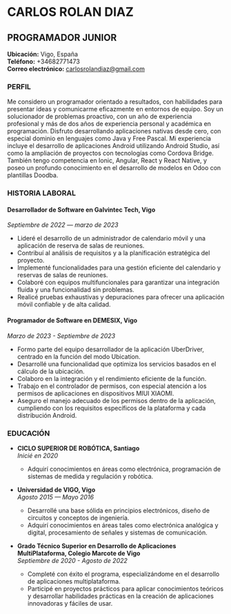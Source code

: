 # CARLOS ROLAN DIAZ 
## PROGRAMADOR JUNIOR  

**Ubicación:** Vigo, España  
**Teléfono:** +34682771473  
**Correo electrónico:** carlosrolandiaz@gmail.com  

### PERFIL
Me considero un programador orientado a resultados, con habilidades para presentar ideas y comunicarme eficazmente en entornos de equipo. Soy un solucionador de problemas proactivo, con un año de experiencia profesional y más de dos años de experiencia personal y académica en programación. Disfruto desarrollando aplicaciones nativas desde cero, con especial dominio en lenguajes como Java y Free Pascal. Mi experiencia incluye el desarrollo de aplicaciones Android utilizando Android Studio, así como la ampliación de proyectos con tecnologías como Cordova Bridge. También tengo competencia en Ionic, Angular, React y React Native, y poseo un profundo conocimiento en el desarrollo de modelos en Odoo con plantillas Doodba.

### HISTORIA LABORAL
#### Desarrollador de Software en Galvintec Tech, Vigo  
*Septiembre de 2022 — marzo de 2023*
- Lideré el desarrollo de un administrador de calendario móvil y una aplicación de reserva de salas de reuniones.
- Contribuí al análisis de requisitos y a la planificación estratégica del proyecto.
- Implementé funcionalidades para una gestión eficiente del calendario y reservas de salas de reuniones.
- Colaboré con equipos multifuncionales para garantizar una integración fluida y una funcionalidad sin problemas.
- Realicé pruebas exhaustivas y depuraciones para ofrecer una aplicación móvil confiable y de alta calidad.

#### Programador de Software en DEMESIX, Vigo  
*Marzo de 2023 - Septiembre de 2023*
- Formo parte del equipo desarrollador de la aplicación UberDriver, centrado en la función del modo Ubication.
- Desarrollé una funcionalidad que optimiza los servicios basados en el cálculo de la ubicación.
- Colaboro en la integración y el rendimiento eficiente de la función.
- Trabajo en el controlador de permisos, con especial atención a los permisos de aplicaciones en dispositivos MIUI XIAOMI.
- Aseguro el manejo adecuado de los permisos dentro de la aplicación, cumpliendo con los requisitos específicos de la plataforma y cada distribución Android.

### EDUCACIÓN
- **CICLO SUPERIOR DE ROBÓTICA, Santiago**  
  *Inicié en 2020*
  - Adquirí conocimientos en áreas como electrónica, programación de sistemas de medida y regulación y robótica.

- **Universidad de VIGO, Vigo**  
  *Agosto 2015 — Mayo 2016*
  - Desarrollé una base sólida en principios electrónicos, diseño de circuitos y conceptos de ingeniería.
  - Adquirí conocimientos en áreas tales como electrónica analógica y digital, procesamiento de señales y sistemas de comunicación.

- **Grado Técnico Superior en Desarrollo de Aplicaciones MultiPlataforma, Colegio Marcote de Vigo**  
  *Septiembre de 2020 - Agosto de 2022*
  - Completé con éxito el programa, especializándome en el desarrollo de aplicaciones multiplataforma.
  - Participé en proyectos prácticos para aplicar conocimientos teóricos y desarrollar habilidades prácticas en la creación de aplicaciones innovadoras y fáciles de usar. 
